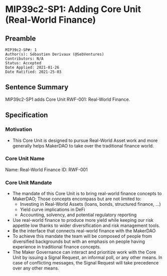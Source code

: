 # MIP39c2-SP1: Adding Core Unit (Real-World Finance)

## Preamble

```
MIP39c2-SP#: 1
Author(s): Sébastien Derivaux (@SebVentures)
Contributors: N/A
Status: Accepted
Date Applied: 2021-01-26
Date Ratified: 2021-25-03
```

## Sentence Summary

MIP39c2-SP1 adds Core Unit RWF-001: Real-World Finance.

## Specification

### Motivation

* This Core Unit is designed to pursue Real-World Asset work and more generally helps MakerDAO to take over the traditional finance world.

### Core Unit Name

Name: Real-World Finance
ID: RWF-001

### Core Unit Mandate

* The mandate of this Core Unit is to bring real-world finance concepts to MakerDAO; Those concepts encompass but are not limited to:
  * Investing in Real-World Assets (loans, bonds, structured finance, …)
  * Yield curve implications in DeFi
  * Accounting, solvency, and potential regulatory reporting
* Use real-world finance to produce more yield while keeping our risk appetite low thanks to wider diversification and risk management tools.
* Be the interface that connects real-world finance with the MakerDAO
* To achieve this mandate the team will be composed of people from diversified backgrounds but with an emphasis on people having experience in traditional finance concepts.
* The Maker Governance can interact and prioritize work with the Core Unit by issuing a Signal Request, an informal poll, or any other means. In case of conflicting messages, the Signal Request will take precedence over any other means.